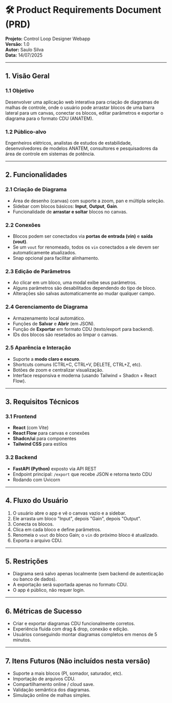 # 🛠️ Product Requirements Document (PRD)
**Projeto:** Control Loop Designer Webapp  
**Versão:** 1.0  
**Autor:** Saulo Silva  
**Data:** 14/07/2025

---

## 1. Visão Geral

### 1.1 Objetivo
Desenvolver uma aplicação web interativa para criação de diagramas de malhas de controle, onde o usuário pode arrastar blocos de uma barra lateral para um canvas, conectar os blocos, editar parâmetros e exportar o diagrama para o formato CDU (ANATEM).

### 1.2 Público-alvo
Engenheiros elétricos, analistas de estudos de estabilidade, desenvolvedores de modelos ANATEM, consultores e pesquisadores da área de controle em sistemas de potência.

---

## 2. Funcionalidades

### 2.1 Criação de Diagrama
- Área de desenho (canvas) com suporte a zoom, pan e múltipla seleção.
- Sidebar com blocos básicos: **Input**, **Output**, **Gain**.
- Funcionalidade de **arrastar e soltar** blocos no canvas.

### 2.2 Conexões
- Blocos podem ser conectados via **portas de entrada (vin)** e **saída (vout)**.
- Se um `vout` for renomeado, todos os `vin` conectados a ele devem ser automaticamente atualizados.
- Snap opcional para facilitar alinhamento.

### 2.3 Edição de Parâmetros
- Ao clicar em um bloco, uma modal exibe seus parâmetros.
- Alguns parâmetros são desabilitados dependendo do tipo de bloco.
- Alterações são salvas automaticamente ao mudar qualquer campo.

### 2.4 Gerenciamento de Diagrama
- Armazenamento local automático.
- Funções de **Salvar** e **Abrir** (em JSON).
- Função de **Exportar** em formato CDU (texto/export para backend).
- IDs dos blocos são resetados ao limpar o canvas.

### 2.5 Aparência e Interação
- Suporte a **modo claro e escuro**.
- Shortcuts comuns (CTRL+C, CTRL+V, DELETE, CTRL+Z, etc).
- Botões de zoom e centralizar visualização.
- Interface responsiva e moderna (usando Tailwind + Shadcn + React Flow).

---

## 3. Requisitos Técnicos

### 3.1 Frontend
- **React** (com Vite)
- **React Flow** para canvas e conexões
- **Shadcn/ui** para componentes
- **Tailwind CSS** para estilos

### 3.2 Backend
- **FastAPI (Python)** exposto via API REST
- Endpoint principal: `/export` que recebe JSON e retorna texto CDU
- Rodando com Uvicorn

---

## 4. Fluxo do Usuário

1. O usuário abre o app e vê o canvas vazio e a sidebar.
2. Ele arrasta um bloco "Input", depois "Gain", depois "Output".
3. Conecta os blocos.
4. Clica em cada bloco e define parâmetros.
5. Renomeia o `vout` do bloco Gain; o `vin` do próximo bloco é atualizado.
6. Exporta o arquivo CDU.

---

## 5. Restrições

- Diagrama será salvo apenas localmente (sem backend de autenticação ou banco de dados).
- A exportação será suportada apenas no formato CDU.
- O app é público, não requer login.

---

## 6. Métricas de Sucesso

- Criar e exportar diagramas CDU funcionalmente corretos.
- Experiência fluida com drag & drop, conexão e edição.
- Usuários conseguindo montar diagramas completos em menos de 5 minutos.

---

## 7. Itens Futuros (Não incluídos nesta versão)

- Suporte a mais blocos (PI, somador, saturador, etc).
- Importação de arquivos CDU.
- Compartilhamento online / cloud save.
- Validação semântica dos diagramas.
- Simulação online de malhas simples.
